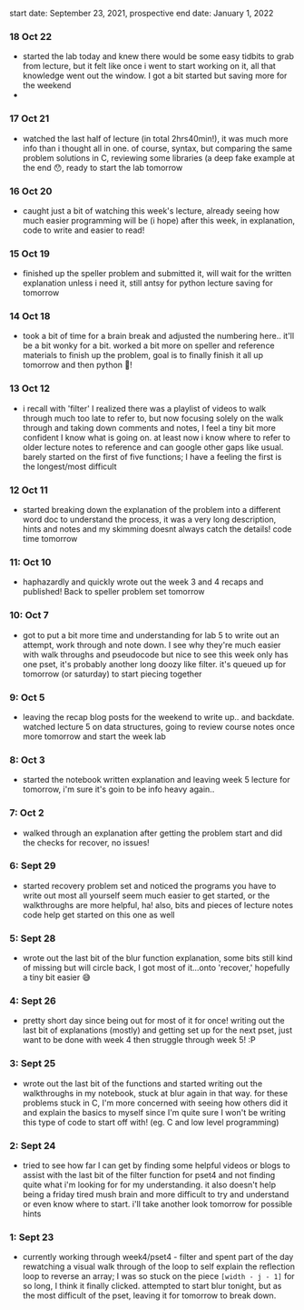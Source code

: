 start date: September 23, 2021, prospective end date: January 1, 2022

### 18 Oct 22
- started the lab today and knew there would be some easy tidbits to grab from lecture, but it felt like once i went to start working on it, all that knowledge went out the window. I got a bit started but saving more for the weekend
- 
### 17 Oct 21
- watched the last half of lecture (in total 2hrs40min!), it was much more info than i thought all in one. of course, syntax, but comparing the same problem solutions in C, reviewing some libraries (a deep fake example at the end 😯, ready to start the lab tomorrow 

### 16 Oct 20
- caught just a bit of watching this week's lecture, already seeing how much easier programming will be (i hope) after this week, in explanation, code to write and easier to read!

### 15 Oct 19
- finished up the speller problem and submitted it, will wait for the written explanation unless i need it, still antsy for python lecture saving for tomorrow

### 14 Oct 18
- took a bit of time for a brain break and adjusted the numbering here.. it'll be a bit wonky for a bit. worked a bit more on speller and reference materials to finish up the problem, goal is to finally finish it all up tomorrow  and then python 🐍!

### 13 Oct 12
- i recall with 'filter' I realized there was a playlist of videos to walk through much too late to refer to, but now focusing solely on the walk through and taking down comments and notes, I feel a tiny bit more confident I know what is going on. at least now i know where to refer to older lecture notes to reference and can google other gaps like usual. barely started on the first of five functions; I have a feeling the first is the longest/most difficult

### 12 Oct 11
- started breaking down the explanation of the problem into a different word doc to understand the process, it was a very long description, hints and notes and my skimming doesnt always catch the details! code time tomorrow

### 11: Oct 10
- haphazardly and quickly wrote out the week 3 and 4 recaps and published! Back to speller problem set tomorrow

### 10: Oct 7
- got to put a bit more time and understanding for lab 5 to write out an attempt, work through and note down. I see why they're much easier with walk throughs and pseudocode but nice to see this week only has one pset, it's probably another long doozy like filter. it's queued up for tomorrow (or saturday) to start piecing together

### 9: Oct 5
- leaving the recap blog posts for the weekend to write up.. and backdate. watched lecture 5 on data structures, going to review course notes once more tomorrow and start the week lab

### 8: Oct 3
- started the notebook written explanation and leaving week 5 lecture for tomorrow, i'm sure it's goin to be info heavy again..

### 7: Oct 2
- walked through an explanation after getting the problem start and did the checks for recover, no issues!

### 6: Sept 29
- started recovery problem set and noticed the programs you have to write out most all yourself seem much easier to get started, or the walkthroughs are more helpful, ha! also, bits and pieces of lecture notes code help get started on this one as well

### 5: Sept 28
- wrote out the last bit of the blur function explanation, some bits still kind of missing but will circle back, I got most of it...onto 'recover,' hopefully a tiny bit easier 😅

### 4: Sept 26
- pretty short day since being out for most of it for once! writing out the last bit of explanations (mostly) and getting set up for the next pset, just want to be done with week 4 then struggle through week 5! :P

### 3: Sept 25
- wrote out the last bit of the functions and started writing out the walkthroughs in my notebook, stuck at blur again in that way. for these problems stuck in C, I'm more concerned with seeing how others did it and explain the basics to myself since I'm quite sure I won't be writing this type of code to start off with! (eg. C and low level programming)

### 2: Sept 24
- tried to see how far I can get by finding some helpful videos or blogs to assist with the last bit of the filter function for pset4 and not finding quite what i'm looking for for my understanding. it also doesn't help being a friday tired mush brain and more difficult to try and understand or even know where to start. i'll take another look tomorrow for possible hints

### 1: Sept 23
- currently working through week4/pset4 - filter and spent part of the day rewatching a visual walk through of the loop to self explain the reflection loop to reverse an array; I was so stuck on the piece <code>[width - j - 1]</code> for so long, I think it finally clicked. attempted to start blur tonight, but as the most difficult of the pset, leaving it for tomorrow to break down.
